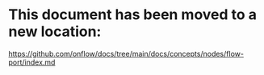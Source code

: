 # This document has been moved to a new location:

https://github.com/onflow/docs/tree/main/docs/concepts/nodes/flow-port/index.md
